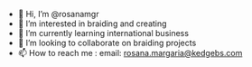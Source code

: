 - 👋 Hi, I’m @rosanamgr
- 👀 I’m interested in braiding and creating
- 🌱 I’m currently learning international business
- 💞️ I’m looking to collaborate on braiding projects
- 📫 How to reach me : email: rosana.margaria@kedgebs.com

<!---
rosanamgr/rosanamgr is a ✨ special ✨ repository because its `README.md` (this file) appears on your GitHub profile.
You can click the Preview link to take a look at your changes.
--->
